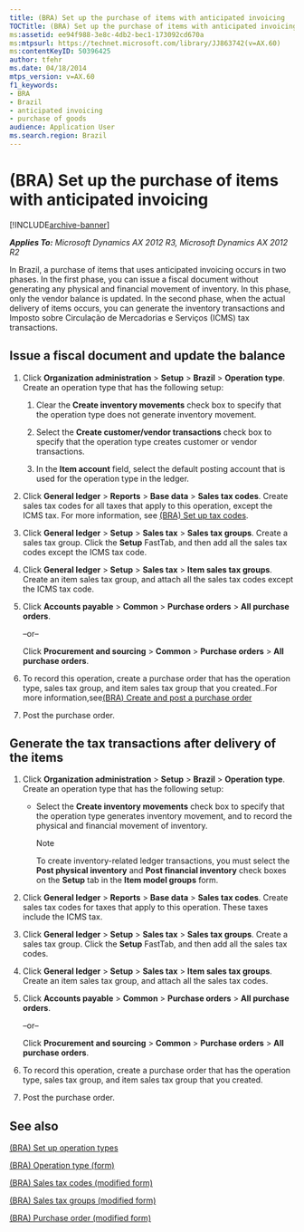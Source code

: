 ```yaml
---
title: (BRA) Set up the purchase of items with anticipated invoicing
TOCTitle: (BRA) Set up the purchase of items with anticipated invoicing
ms:assetid: ee94f988-3e8c-4db2-bec1-173092cd670a
ms:mtpsurl: https://technet.microsoft.com/library/JJ863742(v=AX.60)
ms:contentKeyID: 50396425
author: tfehr
ms.date: 04/18/2014
mtps_version: v=AX.60
f1_keywords:
- BRA
- Brazil
- anticipated invoicing
- purchase of goods
audience: Application User
ms.search.region: Brazil
---
```


# (BRA) Set up the purchase of items with anticipated invoicing 


[!INCLUDE[archive-banner](includes/archive-banner.md)]


_**Applies To:** Microsoft Dynamics AX 2012 R3, Microsoft Dynamics AX 2012 R2_

In Brazil, a purchase of items that uses anticipated invoicing occurs in two phases. In the first phase, you can issue a fiscal document without generating any physical and financial movement of inventory. In this phase, only the vendor balance is updated. In the second phase, when the actual delivery of items occurs, you can generate the inventory transactions and Imposto sobre Circulação de Mercadorias e Serviços (ICMS) tax transactions.

## Issue a fiscal document and update the balance

1.  Click **Organization administration** \> **Setup** \> **Brazil** \> **Operation type**. Create an operation type that has the following setup:
    
    1.  Clear the **Create inventory movements** check box to specify that the operation type does not generate inventory movement.
    
    2.  Select the **Create customer/vendor transactions** check box to specify that the operation type creates customer or vendor transactions.
    
    3.  In the **Item account** field, select the default posting account that is used for the operation type in the ledger.

2.  Click **General ledger** \> **Reports** \> **Base data** \> **Sales tax codes**. Create sales tax codes for all taxes that apply to this operation, except the ICMS tax. For more information, see [(BRA) Set up tax codes](bra-set-up-tax-codes.md).

3.  Click **General ledger** \> **Setup** \> **Sales tax** \> **Sales tax groups**. Create a sales tax group. Click the **Setup** FastTab, and then add all the sales tax codes except the ICMS tax code.

4.  Click **General ledger** \> **Setup** \> **Sales tax** \> **Item sales tax groups**. Create an item sales tax group, and attach all the sales tax codes except the ICMS tax code.

5.  Click **Accounts payable** \> **Common** \> **Purchase orders** \> **All purchase orders**.
    
    –or–
    
    Click **Procurement and sourcing** \> **Common** \> **Purchase orders** \> **All purchase orders**.

6.  To record this operation, create a purchase order that has the operation type, sales tax group, and item sales tax group that you created..For more information,see[(BRA) Create and post a purchase order](bra-create-and-post-a-purchase-order.md)

7.  Post the purchase order.

## Generate the tax transactions after delivery of the items

1.  Click **Organization administration** \> **Setup** \> **Brazil** \> **Operation type**. Create an operation type that has the following setup:
    
      - Select the **Create inventory movements** check box to specify that the operation type generates inventory movement, and to record the physical and financial movement of inventory.
        

        > [!NOTE]
        > <P>To create inventory-related ledger transactions, you must select the <STRONG>Post physical inventory</STRONG> and <STRONG>Post financial inventory</STRONG> check boxes on the <STRONG>Setup</STRONG> tab in the <STRONG>Item model groups</STRONG> form.</P>



2.  Click **General ledger** \> **Reports** \> **Base data** \> **Sales tax codes**. Create sales tax codes for taxes that apply to this operation. These taxes include the ICMS tax.

3.  Click **General ledger** \> **Setup** \> **Sales tax** \> **Sales tax groups**. Create a sales tax group. Click the **Setup** FastTab, and then add all the sales tax codes.

4.  Click **General ledger** \> **Setup** \> **Sales tax** \> **Item sales tax groups**. Create an item sales tax group, and attach all the sales tax codes.

5.  Click **Accounts payable** \> **Common** \> **Purchase orders** \> **All purchase orders**.
    
    –or–
    
    Click **Procurement and sourcing** \> **Common** \> **Purchase orders** \> **All purchase orders**.

6.  To record this operation, create a purchase order that has the operation type, sales tax group, and item sales tax group that you created.

7.  Post the purchase order.

## See also

[(BRA) Set up operation types](bra-set-up-operation-types.md)

[(BRA) Operation type (form)](https://technet.microsoft.com/library/jj822922\(v=ax.60\))

[(BRA) Sales tax codes (modified form)](https://technet.microsoft.com/library/jj663982\(v=ax.60\))

[(BRA) Sales tax groups (modified form)](https://technet.microsoft.com/library/jj663981\(v=ax.60\))

[(BRA) Purchase order (modified form)](https://technet.microsoft.com/library/jj911277\(v=ax.60\))

  


